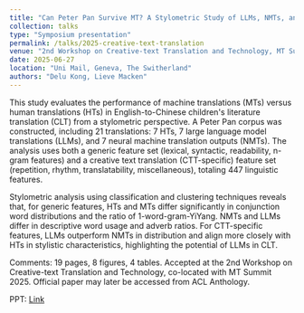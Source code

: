 ```yaml
---
title: "Can Peter Pan Survive MT? A Stylometric Study of LLMs, NMTs, and HTs in Children's Literature Translation"
collection: talks
type: "Symposium presentation"
permalink: /talks/2025-creative-text-translation
venue: "2nd Workshop on Creative-text Translation and Technology, MT Summit 2025"
date: 2025-06-27
location: "Uni Mail, Geneva, The Switherland"
authors: "Delu Kong, Lieve Macken"
---
```


This study evaluates the performance of machine translations (MTs) versus human translations (HTs) in English-to-Chinese children's literature translation (CLT) from a stylometric perspective. A Peter Pan corpus was constructed, including 21 translations: 7 HTs, 7 large language model translations (LLMs), and 7 neural machine translation outputs (NMTs). The analysis uses both a generic feature set (lexical, syntactic, readability, n-gram features) and a creative text translation (CTT-specific) feature set (repetition, rhythm, translatability, miscellaneous), totaling 447 linguistic features.

Stylometric analysis using classification and clustering techniques reveals that, for generic features, HTs and MTs differ significantly in conjunction word distributions and the ratio of 1-word-gram-YiYang. NMTs and LLMs differ in descriptive word usage and adverb ratios. For CTT-specific features, LLMs outperform NMTs in distribution and align more closely with HTs in stylistic characteristics, highlighting the potential of LLMs in CLT.

Comments: 19 pages, 8 figures, 4 tables. Accepted at the 2nd Workshop on Creative-text Translation and Technology, co-located with MT Summit 2025. Official paper may later be accessed from ACL Anthology.

PPT: [Link](/files/PowerPoints/Delu_Lieve_CTT2025.pptx)